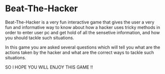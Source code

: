 # Beat-The-Hacker

Beat-The-Hacker is a very fun interactive game that gives the user a very fun and informative way to know about how a hacker uses tricky methods in order to enter user pc and get hold of all the sensetive information, and how you should tackle such situations.

In this game you are asked several questions which will tell you what are the actions taken by the hacker and what are the correct ways to tackle such situations.

SO I HOPE YOU WILL ENJOY THIS GAME !!

